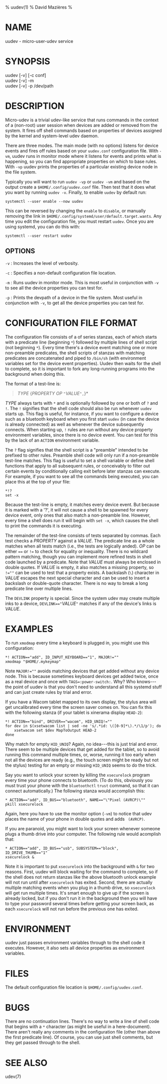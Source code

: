 % uudev(1)
% David Mazières
%

# NAME

uudev - micro-user-udev service

# SYNOPSIS

uudev [-v] [-c conf] \
uudev [-v] -m \
uudev [-v] -p /dev/path

# DESCRIPTION

Micro-udev is a trivial udev-like service that runs commands in the
context of a (non-root) user session when devices are added or removed
from the system.  It fires off shell commands based on properties of
devices assigned by the kernel and system-level udev daemon.

There are three modes.  The main mode (with no options) listens for
device events and fires off rules based on your `uudev.conf`
configuration file.  With `-vm`, uudev runs in monitor mode where it
listens for events and prints what is happening, so you can find
appropriate properties on which to base rules.  With `-vp` uudev
prints the properties of a particular existing device node in the file
system.

Typically you will want to run `uudev -vp` or `uudev -vm` and based on
the output create a `$HOME/.config/uudev.conf` file.  Then test that
it does what you want by running `uudev -v`.  Finally, to enable
`uudev` by default run:

	systemctl --user enable --now uudev

This can be reversed by changing the `enable` to `disable`, or
manually removing the link in
`$HOME/.config/systemd/user/default.target.wants`.  Any time you edit
the configuration file, you must restart `uudev`.  Once you are using
systemd, you can do this with:

	systemctl --user restart uudev

## OPTIONS

`-v`
:	Increases the level of verbosity.

`-c`
:	Specifies a non-default configuration file location.

`-m`
:	Runs uudev in monitor mode.  This is most useful in conjunction
with `-v` to see all the device properties you can test for.

`-p`
:	Prints the devpath of a device in the file system.  Most useful in
conjunction with `-v`, to get all the device properties you can test
for.

# CONFIGURATION FILE FORMAT

The configuration file consists of a of series stanzas, each of which
starts with a predicate line (beginning `*`) followed by multiple
lines of shell script (not beginning `*`).  Every time there's a
device event matching one or more non-preamble predicates, the shell
scripts of stanzas with matching predicates are concatenated and piped
to `/bin/sh` (with environment variables set for the device event
properties).  Uudev then waits for the shell to complete, so it is
important to fork any long-running programs into the background when
doing this.

The format of a test-line is:

> _TYPE_ {_PROPERTY_ _OP_ `"`_VALUE_`",`}*

_TYPE_ always tarts with `*` and is optionally followed by one or both
of `?` and `!`.  The `!` signifies that the shell code should also be
run whenever `uudev` starts up.  This flag is useful, for instance, if
you want to configure a device such as a bluetooth keyboard when you
first start `uudev` (in case the device is already connected) as well
as whenever the device subsequently connects.  When starting up, `!`
rules are run without any device property environment variables, since
there is no device event.  You can test for this by the lack of an
`ACTION` environment variable.

The `?` flag signifies that the shell script is a "preamble" intended
to be prefixed to other rules.  Preamble shell code will only run if a
non-preamble test-line matches.  This flag is useful to set a shell
variable or define shell functions that apply to all subsequent rules,
or conceivably to filter out certain events by conditionally calling
exit before later stanzas can execute.  For example, if you want to
see all the commands being executed, you can place this at the top of
your file:

    *!?
    set -x

Because the test-line is empty, it matches every device event.  But
because it is marked with a '?', it will not cause a shell to be
spawned for every device event, only ones that also match a
non-preamble line.  However, every time a shell does run it will begin
with `set -x`, which causes the shell to print the commands it is
executing.

The remainder of the test-line consists of tests separated by commas.
Each test checks a _PROPERTY_ against a _VALUE_.  The predicate line
as a whole matches when all tests match (i.e., the tests are logically
anded).  _OP_ can be either `==` or `!=` to check for equality or
inequality.  There is no wildcard pattern matching, though you can
implement more refined tests in shell code launched by a predicate.
Note that _VALUE_ must always be enclosed in double quotes.  If
_VALUE_ is empty, it also matches a missing property, so `!=""` can be
used to test that a property exists.  A backslash (`\`) character in
_VALUE_ escapes the next special character and can be used to insert a
backslash or double-quote character.  There is no way to break a long
predicate line over multiple lines.

The `DEVLINK` property is special.  Since the system udev may create
multiple inks to a device, `DEVLINK=="`_VALUE_`"` matches if any of
the device's links is _VALUE_.

# EXAMPLES

To run `xmodmap` every time a keyboard is plugged in, you might use
this configuration:

	*! ACTION=="add", ID_INPUT_KEYBOARD=="1", MAJOR!=""
	xmodmap "$HOME/.mykeymap"

Note `MAJOR!=""` avoids matching devices that get added without any
device node.  This is because sometimes keyboard devices get added
twice, once as a real device and once with `TAGS=:power-switch:`.
Why?  Who knows---the point of uudev is that you don't need to
understand all this systemd stuff and can just create rules by trial
and error.

If you have a Wacom tablet mapped to its own display, the stylus area
will get uncalibrated every time the screen saver comes on.  You can
fix this with the following stanza (if your tablet is xinerama display
`HEAD-2`):

	*! ACTION=="bind", DRIVER=="wacom", HID_UNIQ!=""
	for dev in $(xsetwacom list | sed -ne 's/.*id: \([0-9]*\).*/\1/p'); do
	    xsetwacom set $dev MapToOutput HEAD-2
	done

Why match for empty `HID_UNIQ`?  Again, no idea---this is just trial
and error.  There seem to be multiple devices that get added for the
tablet, so to avoid running this command multiple times, or, worse,
running it too early when not all the devices are ready (e.g., the
touch screen might be ready but not the stylus) testing for an empty
or missing `HID_UNIQ` seems to do the trick.

Say you want to unlock your screen by killing the `xsecurelock`
program every time your phone connects to bluetooth.  (To do this,
obviously you must trust your phone with the `bluetoothctl` `trust`
command, so that it can connect automatically.)  The following stanza
would accomplish this:

	* ACTION=="add", ID_BUS=="bluetooth", NAME=="\"Pixel (AVRCP)\""
	pkill xsecurelock

Again, here you have to use the monitor option (`-vm`) to notice that
udev places the name of your phone in double quotes and adds ` (AVRCP)`.

If you are paranoid, you might want to lock your screen whenever
someone plugs a thumb drive into your computer.  The following rule
would acomplish that:

	* ACTION=="add", ID_BUS=="usb", SUBSYSTEM=="block", ID_DRIVE_THUMB=="1"
	xsecurelock &

Note it is important to put `xsecurelock` into the background with `&`
for two reasons.  First, uudev will block waiting for the command to
complete, so if the shell does not return stanzas like the above
bluetooth unlock example will not run until after `xsecurelock` has
exited.  Second, there are actually multiple matching events when you
plug in a thumb drive, so `xsecurelock` will get run multiple times.
It's smart enough to give up if the screen is already locked, but if
you don't run it in the background then you will have to type your
password several times before getting your screen back, as each
`xsecurelock` will not run before the previous one has exited.

# ENVIRONMENT

uudev just passes environment variables through to the shell code it
executes.  However, it also sets all device properties as environment
variables.

# FILES

The default configuration file location is `$HOME/.config/uudev.conf`.

# BUGS

There are no continuation lines.  There's no way to write a line of
shell code that begins with a `*` character (as might be useful in a
here-document).  There aren't really any comments in the configuration
file (other than above the first predicate line).  Of course, you can
use just shell comments, but they get passed through to the shell.

# SEE ALSO

udev(7)

